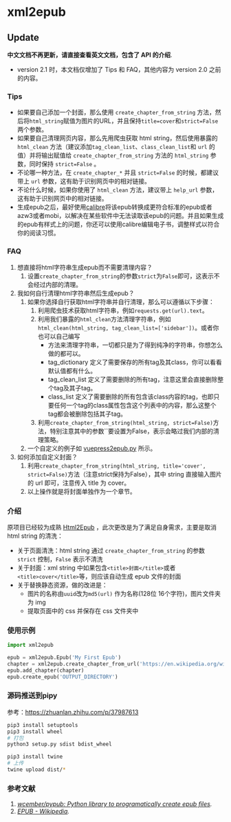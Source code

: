 # xml2epub

## Update

**中文文档不再更新，请直接查看英文文档，包含了 API 的介绍**.

* version 2.1 时，本文档仅增加了 Tips 和 FAQ，其他内容为 version 2.0 之前的内容。

### Tips

* 如果要自己添加一个封面，那么使用 `create_chapter_from_string` 方法，然后将`html_string`赋值为图片的URL，并且保持`title=cover`和`strict=False` 两个参数。
* 如果要自己清理网页内容，那么先用爬虫获取 html string，然后使用暴露的 `html_clean` 方法（建议添加`tag_clean_list`、`class_clean_list`和 `url` 的值）并将输出赋值给 `create_chapter_from_string` 方法的 `html_string` 参数，同时保持 `strict=False` 。
* 不论哪一种方法，在 `create_chapter_*` 并且 `strict=False` 的时候，都建议带上 `url` 参数，这有助于识别网页中的相对链接。
* 不论什么时候，如果你使用了 `html_clean` 方法，建议带上 `help_url` 参数，这有助于识别网页中的相对链接。
* 生成epub之后，最好使用[calibre](https://calibre-ebook.com/)将该epub转换成更符合标准的epub或者azw3或者mobi，以解决在某些软件中无法读取该epub的问题。并且如果生成的epub有样式上的问题，你还可以使用calibre编辑电子书，调整样式以符合你的阅读习惯。

### FAQ 

1. 想直接将html字符串生成epub而不需要清理内容？ 
   1. 设置`create_chapter_from_string`的参数`strict`为`False`即可，这表示不会经过内部的清理。
2. 我如何自行清理html字符串然后生成epub？ 
   1. 如果你选择自行获取html字符串并自行清理，那么可以遵循以下步骤： 
      1. 利用爬虫技术获取html字符串，例如`requests.get(url).text`。 
      2. 利用我们暴露的`html_clean`方法清理字符串，例如`html_clean(html_string, tag_clean_list=['sidebar'])`。或者你也可以自己编写
         * 方法来清理字符串，一切都只是为了得到纯净的字符串，你想怎么做的都可以。
         * tag_dictionary 定义了需要保存的所有tag及其class，你可以看看默认值都有什么。 
         * tag_clean_list 定义了需要删除的所有tag，注意这里会直接删除整个tag及其子tag。 
         * class_list 定义了需要删除的所有包含该class内容的tag，也即只要任何一个tag的class属性包含这个列表中的内容，那么这整个tag都会被删除包括其子tag。
      3. 利用`create_chapter_from_string(html_string, strict=False)`方法，特别注意其中的参数``要设置为False，表示会略过我们内部的清理策略。
   2. 一个自定义的例子如 [vuepress2epub.py](examples/vuepress2epub/vuepress2epub.py) 所示。
3. 如何添加自定义封面？
   1. 利用`create_chapter_from_string(html_string, title='cover', strict=False)`方法（注意strict保持为False），其中 string 直接输入图片的 url 即可，注意传入 title 为 cover。
   2. 以上操作就是将封面单独作为一个章节。

### 介绍

原项目已经较为成熟 [Html2Epub](https://github.com/zzZ5/Html2Epub) ，此次更改是为了满足自身需求，主要是取消 html string 的清洗：

* 关于页面清洗：html string 通过 `create_chapter_from_string` 的参数 `strict` 控制，`False` 表示不清洗
* 关于封面：xml string 中如果包含`<title>封面</title>`或者`<title>cover</title>`等，则应该自动生成 epub 文件的封面
* 关于替换静态资源，做的改进是：
  * 图片的名称由`uuid`改为`md5(url)` 作为名称(128位 16个字符)，图片文件夹为 img
  * 提取页面中的 css 并保存在 css 文件夹中

### 使用示例

```python
import xml2epub

epub = xml2epub.Epub('My First Epub')
chapter = xml2epub.create_chapter_from_url('https://en.wikipedia.org/wiki/EPUB')
epub.add_chapter(chapter)
epub.create_epub('OUTPUT_DIRECTORY')
```

### 源码推送到pipy

参考：https://zhuanlan.zhihu.com/p/37987613

```bash
pip3 install setuptools
pip3 install wheel
# 打包
python3 setup.py sdist bdist_wheel

pip3 install twine
# 上传
twine upload dist/*
```

### 参考文献

1. *[wcember/pypub: Python library to programatically create epub files](https://github.com/wcember/pypub).*
2. *[EPUB - Wikipedia](https://en.wikipedia.org/wiki/EPUB).*
